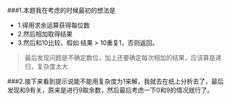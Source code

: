###1.本题我在考虑的时候最初的想法是

+ 1.得用求余运算获得每位数
+ 2.然后相加取得结果
+ 3.然后和10比较，假如 结果  > 10重复1，否则返回。

> 最后发现问题是不确定数位，加上还要确定每次相加的结果，应该算是递归，复杂度太大

###2.接下来看到提示说能不能用复杂度为1来解，我就去在纸上分析去了，最后发现和9有关，原来是进行9取余数，然后最后考虑一下0和9的情况就行了。



